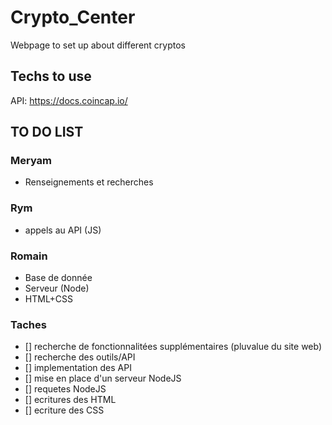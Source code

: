 # Crypto_Center
Webpage to set up about different cryptos


## Techs to use
API: https://docs.coincap.io/


## TO DO LIST 

### Meryam
  *  Renseignements et recherches
### Rym 
  * appels au API (JS)
### Romain
  * Base de donnée
  * Serveur (Node)
  * HTML+CSS 
  
### Taches 

- [] recherche de fonctionnalitées supplémentaires (pluvalue du site web)
- [] recherche des outils/API
- [] implementation des API
- [] mise en place d'un serveur NodeJS 
- [] requetes NodeJS
- [] ecritures des HTML 
- [] ecriture des CSS
  
